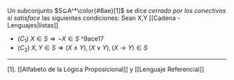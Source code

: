 Un subconjunto $S⊆A^*\color{#8ae}[1]$ se dice *cerrado por los conectivos si satisface* las siguientes condiciones:
	Sean X,Y [[Cadena - Lenguajes|listas]]
- ($C_1$) $X∈S⇒ ¬X∈S$ ^9ace17
- ($C_2$) $X,Y∈S ⇒ (X∧Y),(X∨Y),(X→Y)∈S$

***
[1]. [[Alfabeto de la Lógica Proposicional]] y [[Lenguaje Referencial]] 